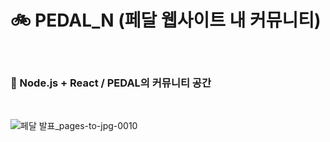 
# 🚲 PEDAL_N (페달 웹사이트 내 커뮤니티)

<br/>

### 📌 Node.js + React / PEDAL의 커뮤니티 공간

<br/>

![페달 발표_pages-to-jpg-0010](https://github.com/ddu2ni/PEDAL_N/assets/150881952/5075898b-f599-465e-83bb-2ca27d7efa86)
